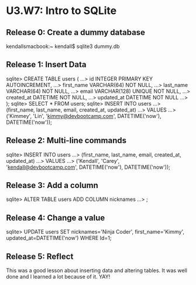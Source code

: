 # U3.W7: Intro to SQLite

## Release 0: Create a dummy database

kendallsmacbook:~ kendall$ sqlite3 dummy.db

## Release 1: Insert Data 

sqlite> CREATE TABLE users (
   ...>   id INTEGER PRIMARY KEY AUTOINCREMENT,
   ...>   first_name VARCHAR(64) NOT NULL,
   ...>   last_name  VARCHAR(64) NOT NULL,
   ...>   email VARCHAR(128) UNIQUE NOT NULL,
   ...>   created_at DATETIME NOT NULL,
   ...>   updated_at DATETIME NOT NULL
   ...> );
sqlite> SELECT * FROM users;
sqlite> INSERT INTO users
   ...> (first_name, last_name, email, created_at, updated_at)
   ...> VALUES
   ...> ('Kimmey', 'Lin', 'kimmy@devbootcamp.com', DATETIME('now'), DATETIME('now'));

## Release 2: Multi-line commands

sqlite> INSERT INTO users
   ...> (first_name, last_name, email, created_at, updated_at)
   ...> VALUES
   ...> ('Kendall', 'Carey', 'kendall@devbootcamp.com', DATETIME('now'), DATETIME('now'));

## Release 3: Add a column

sqlite> ALTER TABLE users ADD COLUMN nicknames
   ...> ;

## Release 4: Change a value
sqlite> UPDATE users SET nicknames='Ninja Coder', first_name='Kimmy', updated_at=DATETIME('now') WHERE Id=1;

## Release 5: Reflect

This was a good lesson about inserting data and altering tables. It was
well done and I learned a lot because of it. YAY!
